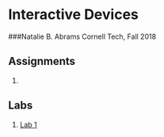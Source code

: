 # Interactive Devices

###Natalie B. Abrams
Cornell Tech, Fall 2018

## Assignments 
1. 


## Labs
1. [Lab 1](https://github.com/nabrams/IDD-Fa18-Lab1/blob/master/README.md)
